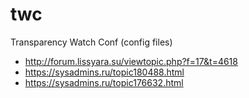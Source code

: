 # twc

Transparency Watch Conf (config files)

* http://forum.lissyara.su/viewtopic.php?f=17&t=4618  
* https://sysadmins.ru/topic180488.html
* https://sysadmins.ru/topic176632.html

